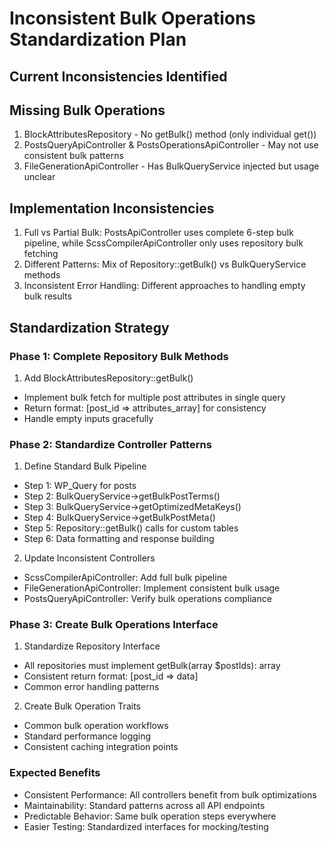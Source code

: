# Inconsistent Bulk Operations Standardization Plan

## Current Inconsistencies Identified

## Missing Bulk Operations

1. BlockAttributesRepository - No getBulk() method (only individual get())
2. PostsQueryApiController & PostsOperationsApiController - May not use consistent bulk patterns
3. FileGenerationApiController - Has BulkQueryService injected but usage unclear

## Implementation Inconsistencies

1. Full vs Partial Bulk: PostsApiController uses complete 6-step bulk pipeline, while ScssCompilerApiController only uses repository bulk fetching
2. Different Patterns: Mix of Repository::getBulk() vs BulkQueryService methods
3. Inconsistent Error Handling: Different approaches to handling empty bulk results

## Standardization Strategy

### Phase 1: Complete Repository Bulk Methods

1. Add BlockAttributesRepository::getBulk()

- Implement bulk fetch for multiple post attributes in single query
- Return format: [post_id => attributes_array] for consistency
- Handle empty inputs gracefully

### Phase 2: Standardize Controller Patterns

1. Define Standard Bulk Pipeline

- Step 1: WP_Query for posts
- Step 2: BulkQueryService->getBulkPostTerms()
- Step 3: BulkQueryService->getOptimizedMetaKeys()
- Step 4: BulkQueryService->getBulkPostMeta()
- Step 5: Repository::getBulk() calls for custom tables
- Step 6: Data formatting and response building

2. Update Inconsistent Controllers

- ScssCompilerApiController: Add full bulk pipeline
- FileGenerationApiController: Implement consistent bulk usage
- PostsQueryApiController: Verify bulk operations compliance

### Phase 3: Create Bulk Operations Interface

1. Standardize Repository Interface

- All repositories must implement getBulk(array $postIds): array
- Consistent return format: [post_id => data]
- Common error handling patterns

2. Create Bulk Operation Traits

- Common bulk operation workflows
- Standard performance logging
- Consistent caching integration points

### Expected Benefits

- Consistent Performance: All controllers benefit from bulk optimizations
- Maintainability: Standard patterns across all API endpoints
- Predictable Behavior: Same bulk operation steps everywhere
- Easier Testing: Standardized interfaces for mocking/testing
